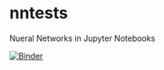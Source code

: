 # nntests
Nueral Networks in Jupyter Notebooks

[![Binder](https://mybinder.org/badge_logo.svg)](https://mybinder.org/v2/gh/unfriendly/nntests/main?filepath=cryptonn.ipynb)
